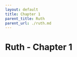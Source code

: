 ```yaml
---
layout: default
title: Chapter 1
parent_title: Ruth
parent_url: ./ruth.md
---
```


# Ruth - Chapter 1
